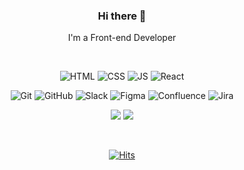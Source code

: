 <div align="center">

### Hi there 👋
I'm a Front-end Developer

<br />

![HTML](https://img.shields.io/badge/HTML-F16529?style=flat-square&logo=HTML5&logoColor=white)
![CSS](https://img.shields.io/badge/CSS-33AADD?style=flat-square&logo=CSS3&logoColor=white)
![JS](https://img.shields.io/badge/JavaScript-F7DF1E?style=flat-square&logo=JavaScript&logoColor=black)
![React](https://img.shields.io/badge/React-53C1DE?style=flat-square&logo=React&logoColor=white)
<br />

![Git](https://img.shields.io/badge/Git-F16529?style=flat-square&logo=Git&logoColor=white)
![GitHub](https://img.shields.io/badge/GitHub-24292f?style=flat-square&logo=GitHub&logoColor=white)
![Slack](https://img.shields.io/badge/Slack-611f69?style=flat-square&logo=Slack&logoColor=white)
![Figma](https://img.shields.io/badge/Figma-a259ff?style=flat-square&logo=Figma&logoColor=white)
![Confluence](https://img.shields.io/badge/Confluence-0052cc?style=flat-square&logo=Confluence&logoColor=white)
![Jira](https://img.shields.io/badge/Jira-2684ff?style=flat-square&logo=Jira&logoColor=white)
<br />

<a href="https://velog.io/@heyiminhye"><img src="https://img.shields.io/badge/Tech%20Blog-11B48A?style=flat-square&logo=Vimeo&logoColor=white&link=https://velog.io/@heyiminhye"/></a>
<a href="mailto:heyiminhye@gmail.com"><img src="https://img.shields.io/badge/Gmail-C71610?style=flat-square&logo=Gmail&logoColor=white&link=heyiminhye@gmail.com"/></a>

<br />
  
[![Hits](https://hits.seeyoufarm.com/api/count/incr/badge.svg?url=https%3A%2F%2Fgithub.com%2Fheyiminhye&count_bg=%23AAAAAA&title_bg=%23AAAAAA&icon=github.svg&icon_color=%23FFFFFF&title=Hits&edge_flat=true)](https://hits.seeyoufarm.com)

</div>

<!--
**heyiminhye/heyiminhye** is a ✨ _special_ ✨ repository because its `README.md` (this file) appears on your GitHub profile.

Here are some ideas to get you started:

- 🔭 I’m currently working on ...
- 🌱 I’m currently learning ...
- 👯 I’m looking to collaborate on ...
- 🤔 I’m looking for help with ...
- 💬 Ask me about ...
- 📫 How to reach me: ...
- 😄 Pronouns: ...
- ⚡ Fun fact: ...
-->

